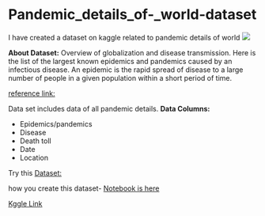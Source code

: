 # Pandemic_details_of-_world-dataset
I have created a dataset on kaggle related to pandemic details of world
![](https://eco-cdn.iqpc.com/eco/images/channel_content/images/covid-pandemic-report-supply-chain-disruption.webp)

**About Dataset:**
Overview of globalization and disease transmission. Here is the list of the largest known epidemics and pandemics caused by an infectious disease. An epidemic is the rapid spread of disease to a large number of people in a given population within a short period of time.

[reference link:](https://en.wikipedia.org/wiki/List_of_epidemics)

Data set includes data of all pandemic details.
**Data Columns:**
- Epidemics/pandemics
- Disease
- Death toll
- Date
- Location

Try this [Dataset:](https://github.com/khushiyadav2022/Pandemic_details_of-_world-dataset/blob/7bde444a7546dc120c4e42b07166931e7459970e/pandemic_details_of_world.csv)

how you create this dataset- [Notebook is here](https://github.com/khushiyadav2022/Pandemic_details_of-_world-dataset/blob/b3db14be8c681dba01c74148c1312e47933f00b1/how-to-create-pandemic-details-dataset%20(1).ipynb)

[Kggle Link](https://www.kaggle.com/datasets/khushiyadav2022/pandemic-details-of-world)
